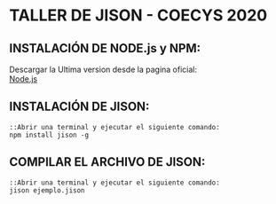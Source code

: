 # TALLER DE JISON - COECYS 2020
## INSTALACIÓN DE NODE.js y NPM:  
Descargar la Ultima version desde la pagina oficial:  
[Node.js](https://nodejs.org/es/download/)    
## INSTALACIÓN DE JISON:  
    ::Abrir una terminal y ejecutar el siguiente comando:  
    npm install jison -g  

## COMPILAR EL ARCHIVO DE JISON:  
    ::Abrir una terminal y ejecutar el siguiente comando:  
    jison ejemplo.jison  
